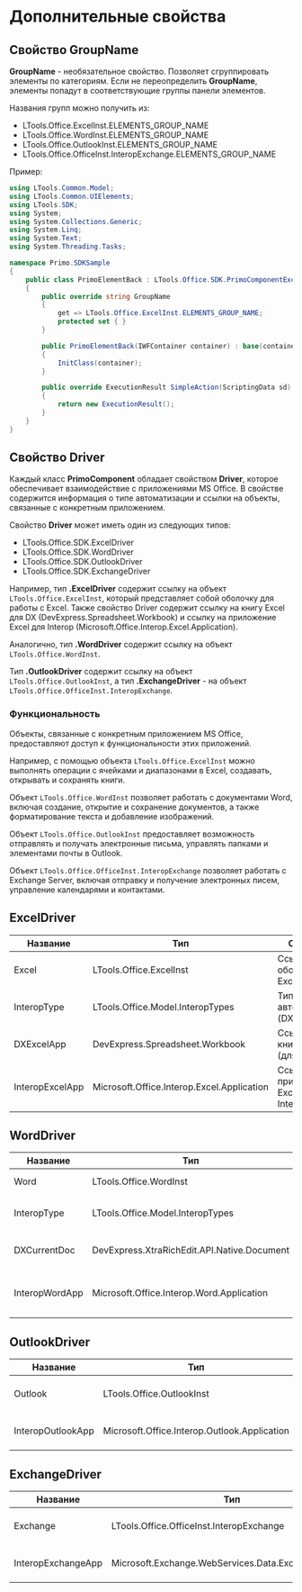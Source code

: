 # Дополнительные свойства

## Свойство GroupName

**GroupName** - необязательное свойство. Позволяет сгруппировать элементы по категориям. Если не переопределить **GroupName**, элементы попадут в соответствующие группы панели элементов.

Названия групп можно получить из:

-	LTools.Office.ExcelInst.ELEMENTS_GROUP_NAME
-	LTools.Office.WordInst.ELEMENTS_GROUP_NAME
-	LTools.Office.OutlookInst.ELEMENTS_GROUP_NAME
-	LTools.Office.OfficeInst.InteropExchange.ELEMENTS_GROUP_NAME

Пример:

```csharp
using LTools.Common.Model;
using LTools.Common.UIElements;
using LTools.SDK;
using System;
using System.Collections.Generic;
using System.Linq;
using System.Text;
using System.Threading.Tasks;

namespace Primo.SDKSample
{
    public class PrimoElementBack : LTools.Office.SDK.PrimoComponentExcel<WFSampleExcelBase>
    {
        public override string GroupName 
        { 
            get => LTools.Office.ExcelInst.ELEMENTS_GROUP_NAME; 
            protected set { }
        }

        public PrimoElementBack(IWFContainer container) : base(container)
        {
            InitClass(container);
        }

        public override ExecutionResult SimpleAction(ScriptingData sd)
        {
            return new ExecutionResult();
        }
    }
}
```


## Свойство Driver

Каждый класс **PrimoComponent** обладает свойством **Driver**, которое обеспечивает взаимодействие с приложениями MS Office. В свойстве содержится информация о типе автоматизации и ссылки на объекты, связанные с конкретным приложением.

Свойство **Driver** может иметь один из следующих типов:

-   LTools.Office.SDK.ExcelDriver
-	LTools.Office.SDK.WordDriver
-	LTools.Office.SDK.OutlookDriver
-	LTools.Office.SDK.ExchangeDriver


Например, тип **.ExcelDriver** содержит ссылку на объект `LTools.Office.ExcelInst`, который представляет собой оболочку для работы с Excel. Также свойство Driver содержит ссылку на книгу Excel для DX (DevExpress.Spreadsheet.Workbook) и ссылку на приложение Excel для Interop (Microsoft.Office.Interop.Excel.Application).

Аналогично, тип **.WordDriver** содержит ссылку на объект `LTools.Office.WordInst`. 

Тип **.OutlookDriver** содержит ссылку на объект `LTools.Office.OutlookInst`, а тип **.ExchangeDriver** - на объект `LTools.Office.OfficeInst.InteropExchange`.

### Функциональность

Объекты, связанные с конкретным приложением MS Office, предоставляют доступ к функциональности этих приложений.

Например, с помощью объекта `LTools.Office.ExcelInst` можно выполнять операции с ячейками и диапазонами в Excel, создавать, открывать и сохранять книги.

Объект `LTools.Office.WordInst` позволяет работать с документами Word, включая создание, открытие и сохранение документов, а также форматирование текста и добавление изображений.

Объект `LTools.Office.OutlookInst` предоставляет возможность отправлять и получать электронные письма, управлять папками и элементами почты в Outlook.

Объект `LTools.Office.OfficeInst.InteropExchange` позволяет работать с Exchange Server, включая отправку и получение электронных писем, управление календарями и контактами.


## ExcelDriver

| Название | Тип | Описание | Ссылка |
| --- | --- | --- | --- |
| Excel | LTools.Office.ExcelInst | Ссылка на оболочку Excel | - |
| InteropType | LTools.Office.Model.InteropTypes | Тип автоматизации (DX/Interop) | - |
| DXExcelApp | DevExpress.Spreadsheet.Workbook | Ссылка на книгу Excel (для DX) | [DevExpress](https://docs.devexpress.com/OfficeFileAPI/DevExpress.Spreadsheet.Workbook?v=20.1) |
| InteropExcelApp | Microsoft.Office.Interop.Excel.Application | Ссылка на приложение Excel (для Interop) | [Microsoft](https://learn.microsoft.com/en-us/dotnet/api/microsoft.office.interop.excel.application) |

## WordDriver

| Название | Тип | Описание | Ссылка |
| --- | --- | --- | --- |
| Word | LTools.Office.WordInst | Ссылка на оболочку Word | - |
| InteropType | LTools.Office.Model.InteropTypes | Тип автоматизации (DX/Interop) | - |
| DXCurrentDoc | DevExpress.XtraRichEdit.API.Native.Document | Ссылка на документ Word (для DX) | [DevExpress](https://docs.devexpress.com/OfficeFileAPI/DevExpress.XtraRichEdit.API.Native.Document?v=20.1) |
| InteropWordApp | Microsoft.Office.Interop.Word.Application | Ссылка на приложение Word (для Interop) | [Microsoft](https://learn.microsoft.com/ru-ru/dotnet/api/microsoft.office.interop.word.application) |

## OutlookDriver

| Название | Тип | Описание | Ссылка |
| --- | --- | --- | --- |
| Outlook | LTools.Office.OutlookInst | Ссылка на оболочку Outlook | - |
| InteropOutlookApp | Microsoft.Office.Interop.Outlook.Application | Ссылка на приложение Outlook | [Microsoft](https://learn.microsoft.com/ru-ru/dotnet/api/microsoft.office.interop.outlook.application) |

## ExchangeDriver

| Название | Тип | Описание | Ссылка |
| --- | --- | --- | --- |
| Exchange | LTools.Office.OfficeInst.InteropExchange | Ссылка на оболочку Exchange | - |
| InteropExchangeApp | Microsoft.Exchange.WebServices.Data.ExchangeService | Ссылка на приложение Exchange | [Microsoft](https://learn.microsoft.com/ru-ru/dotnet/api/microsoft.exchange.webservices.data.exchangeservice) |

